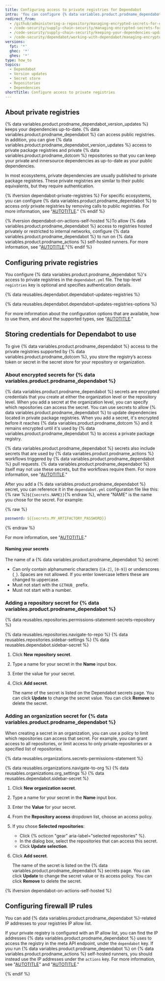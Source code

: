 ```yaml
---
title: Configuring access to private registries for Dependabot
intro: 'You can configure {% data variables.product.prodname_dependabot %} to access dependencies stored in private registries. You can store authentication information, like passwords and access tokens, as encrypted secrets and then reference these in the {% data variables.product.prodname_dependabot %} configuration file.{% ifversion dependabot-on-actions-self-hosted %} If you have registries on private networks, you can also configure {% data variables.product.prodname_dependabot %} access when running {% data variables.product.prodname_dependabot %} on self-hosted runners.{% endif %}'
redirect_from:
  - /github/administering-a-repository/managing-encrypted-secrets-for-dependabot
  - /code-security/supply-chain-security/managing-encrypted-secrets-for-dependabot
  - /code-security/supply-chain-security/keeping-your-dependencies-updated-automatically/managing-encrypted-secrets-for-dependabot
  - /code-security/dependabot/working-with-dependabot/managing-encrypted-secrets-for-dependabot
versions:
  fpt: '*'
  ghec: '*'
  ghes: '*'
type: how_to
topics:
  - Dependabot
  - Version updates
  - Secret store
  - Repositories
  - Dependencies
shortTitle: Configure access to private registries
---
```


## About private registries

{% data variables.product.prodname_dependabot_version_updates %} keeps your dependencies up-to-date. {% data variables.product.prodname_dependabot %} can access public registries. In addition, you can give {% data variables.product.prodname_dependabot_version_updates %} access to private package registries and private {% data variables.product.prodname_dotcom %} repositories so that you can keep your private and innersource dependencies as up-to-date as your public dependencies.

In most ecosystems, private dependencies are usually published to private package registries. These private registries are similar to their public equivalents, but they require authentication.

{% ifversion dependabot-private-registries %}
For specific ecosystems, you can configure {% data variables.product.prodname_dependabot %} to access _only_ private registries by removing calls to public registries. For more information, see "[AUTOTITLE](/code-security/dependabot/working-with-dependabot/removing-dependabot-access-to-public-registries)."
{% endif %}

{% ifversion dependabot-on-actions-self-hosted %}To allow {% data variables.product.prodname_dependabot %} access to registries hosted privately or restricted to internal networks, configure {% data variables.product.prodname_dependabot %} to run on {% data variables.product.prodname_actions %} self-hosted runners. For more information, see "[AUTOTITLE](/code-security/dependabot/working-with-dependabot/managing-dependabot-on-self-hosted-runners)."{% endif %}

## Configuring private registries

You configure {% data variables.product.prodname_dependabot %}'s access to private registries in the `dependabot.yml` file.
The top-level `registries` key is optional and specifies authentication details.

{% data reusables.dependabot.dependabot-updates-registries %}

{% data reusables.dependabot.dependabot-updates-registries-options %}

For more information about the configuration options that are available, how to use them, and about the supported types, see "[AUTOTITLE](/code-security/dependabot/dependabot-version-updates/configuration-options-for-the-dependabot.yml-file#configuration-options-for-private-registries)."

## Storing credentials for Dependabot to use

To give {% data variables.product.prodname_dependabot %} access to the private registries supported by {% data variables.product.prodname_dotcom %}, you store the registry’s access token or secret in the secret store for your repository or organization.

### About encrypted secrets for {% data variables.product.prodname_dependabot %}

{% data variables.product.prodname_dependabot %} secrets are encrypted credentials that you create at either the organization level or the repository level.
When you add a secret at the organization level, you can specify which repositories can access the secret. You can use secrets to allow {% data variables.product.prodname_dependabot %} to update dependencies located in private package registries. When you add a secret, it's encrypted before it reaches {% data variables.product.prodname_dotcom %} and it remains encrypted until it's used by {% data variables.product.prodname_dependabot %} to access a private package registry.

{% data variables.product.prodname_dependabot %} secrets also include secrets that are used by {% data variables.product.prodname_actions %} workflows triggered by {% data variables.product.prodname_dependabot %} pull requests. {% data variables.product.prodname_dependabot %} itself may not use these secrets, but the workflows require them. For more information, see "[AUTOTITLE](/code-security/dependabot/working-with-dependabot/automating-dependabot-with-github-actions#accessing-secrets)."

After you add a {% data variables.product.prodname_dependabot %} secret, you can reference it in the `dependabot.yml` configuration file like this: {% raw %}`${{secrets.NAME}}`{% endraw %}, where "NAME" is the name you chose for the secret. For example:

{% raw %}

```yaml
password: ${{secrets.MY_ARTIFACTORY_PASSWORD}}
```

{% endraw %}

For more information, see "[AUTOTITLE](/code-security/dependabot/dependabot-version-updates/configuration-options-for-the-dependabot.yml-file#configuration-options-for-private-registries)."

#### Naming your secrets

The name of a {% data variables.product.prodname_dependabot %} secret:
* Can only contain alphanumeric characters (`[A-Z]`, `[0-9]`) or underscores (`_`). Spaces are not allowed. If you enter lowercase letters these are changed to uppercase.
* Must not start with the `GITHUB_` prefix.
* Must not start with a number.

### Adding a repository secret for {% data variables.product.prodname_dependabot %}

{% data reusables.repositories.permissions-statement-secrets-repository %}

{% data reusables.repositories.navigate-to-repo %}
{% data reusables.repositories.sidebar-settings %}
{% data reusables.dependabot.sidebar-secret %}
1. Click **New repository secret**.
1. Type a name for your secret in the **Name** input box.
1. Enter the value for your secret.
1. Click **Add secret**.

   The name of the secret is listed on the Dependabot secrets page. You can click **Update** to change the secret value. You can click **Remove** to delete the secret.

### Adding an organization secret for {% data variables.product.prodname_dependabot %}

When creating a secret in an organization, you can use a policy to limit which repositories can access that secret. For example, you can grant access to all repositories, or limit access to only private repositories or a specified list of repositories.

{% data reusables.organizations.secrets-permissions-statement %}

{% data reusables.organizations.navigate-to-org %}
{% data reusables.organizations.org_settings %}
{% data reusables.dependabot.sidebar-secret %}
1. Click **New organization secret**.
1. Type a name for your secret in the **Name** input box.
1. Enter the **Value** for your secret.
1. From the **Repository access** dropdown list, choose an access policy.
1. If you chose **Selected repositories**:

   * Click {% octicon "gear" aria-label="selected repositories" %}.
   * In the dialog box, select the repositories that can access this secret.
   * Click **Update selection**.

1. Click **Add secret**.

   The name of the secret is listed on the {% data variables.product.prodname_dependabot %} secrets page. You can click **Update** to change the secret value or its access policy. You can click **Remove** to delete the secret.

{% ifversion dependabot-on-actions-self-hosted %}

## Configuring firewall IP rules

You can add {% data variables.product.prodname_dependabot %}-related IP addresses to your registries IP allow list.

If your private registry is configured with an IP allow list, you can find the IP addresses {% data variables.product.prodname_dependabot %} uses to access the registry in the meta API endpoint, under the `dependabot` key. If you run {% data variables.product.prodname_dependabot %} on {% data variables.product.prodname_actions %} self-hosted runners, you should instead use the IP addresses under the `actions` key. For more information, see "[AUTOTITLE](/rest/meta/meta)" and "[AUTOTITLE](/code-security/dependabot/working-with-dependabot/about-dependabot-on-github-actions-runners)."

{% endif %}
